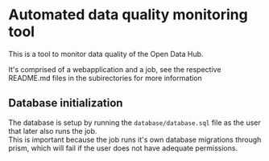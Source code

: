 <!--
SPDX-FileCopyrightText: 2025 NOI Techpark <digital@noi.bz.it>

SPDX-License-Identifier: CC0-1.0
-->

# Automated data quality monitoring tool

This is a tool to monitor data quality of the Open Data Hub.

It's comprised of a webapplication and a job, see the respective README.md files in the subirectories for more information

## Database initialization
The database is setup by running the `database/database.sql` file as the user that later also runs the job.  
This is important because the job runs it's own database migrations through prism, which will fail if the user does not have adequate permissions.
